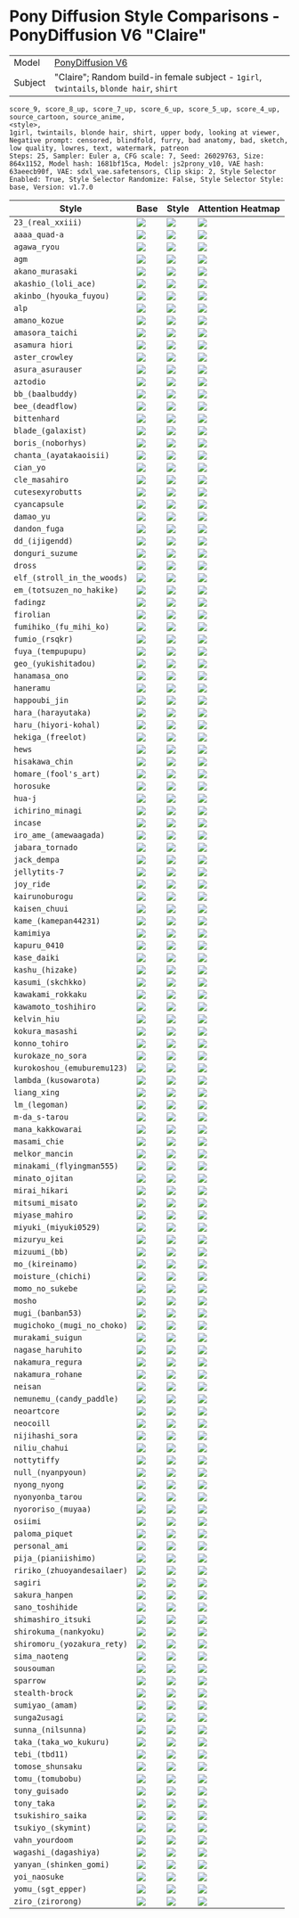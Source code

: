 # Pony Diffusion Style Comparisons - PonyDiffusion V6 "Claire"

|         |                                                                                         |
|---------|-----------------------------------------------------------------------------------------|
| Model   | [PonyDiffusion V6](https://civitai.com/models/257749/pony-diffusion-v6-xl)              |
| Subject | "Claire"; Random build-in female subject - `1girl`, `twintails`, `blonde hair`, `shirt` |

```
score_9, score_8_up, score_7_up, score_6_up, score_5_up, score_4_up, source_cartoon, source_anime,
<style>,
1girl, twintails, blonde hair, shirt, upper body, looking at viewer,
Negative prompt: censored, blindfold, furry, bad anatomy, bad, sketch, low quality, lowres, text, watermark, patreon
Steps: 25, Sampler: Euler a, CFG scale: 7, Seed: 26029763, Size: 864x1152, Model hash: 1681bf15ca, Model: js2prony_v10, VAE hash: 63aeecb90f, VAE: sdxl_vae.safetensors, Clip skip: 2, Style Selector Enabled: True, Style Selector Randomize: False, Style Selector Style: base, Version: v1.7.0
```

| Style                       | Base           | Style                              | Attention Heatmap                     |
|-----------------------------|----------------|------------------------------------|---------------------------------------|
| `23_(real_xxiii)`           | ![](_base.png) | ![](23_(real_xxiii).png)           | ![](23_(real_xxiii).hm.png)           |
| `aaaa_quad-a`               | ![](_base.png) | ![](aaaa_(quad-a).png)             | ![](aaaa_(quad-a).hm.png)             |
| `agawa_ryou`                | ![](_base.png) | ![](agawa_ryou.png)                | ![](agawa_ryou.hm.png)                |
| `agm`                       | ![](_base.png) | ![](agm.png)                       | ![](agm.hm.png)                       |
| `akano_murasaki`            | ![](_base.png) | ![](akano_murasaki.png)            | ![](akano_murasaki.hm.png)            |
| `akashio_(loli_ace)`        | ![](_base.png) | ![](akashio_(loli_ace).png)        | ![](akashio_(loli_ace).hm.png)        |
| `akinbo_(hyouka_fuyou)`     | ![](_base.png) | ![](akinbo_(hyouka_fuyou).png)     | ![](akinbo_(hyouka_fuyou).hm.png)     |
| `alp`                       | ![](_base.png) | ![](alp.png)                       | ![](alp.hm.png)                       |
| `amano_kozue`               | ![](_base.png) | ![](amano_kozue.png)               | ![](amano_kozue.hm.png)               |
| `amasora_taichi`            | ![](_base.png) | ![](amasora_taichi.png)            | ![](amasora_taichi.hm.png)            |
| `asamura hiori`             | ![](_base.png) | ![](asamura_hiori.png)             | ![](asamura_hiori.hm.png)             |
| `aster_crowley`             | ![](_base.png) | ![](aster_crowley.png)             | ![](aster_crowley.hm.png)             |
| `asura_asurauser`           | ![](_base.png) | ![](asura_(asurauser).png)         | ![](asura_(asurauser).hm.png)         |
| `aztodio`                   | ![](_base.png) | ![](aztodio.png)                   | ![](aztodio.hm.png)                   |
| `bb_(baalbuddy)`            | ![](_base.png) | ![](bb_(baalbuddy).png)            | ![](bb_(baalbuddy).hm.png)            |
| `bee_(deadflow)`            | ![](_base.png) | ![](bee_(deadflow).png)            | ![](bee_(deadflow).hm.png)            |
| `bittenhard`                | ![](_base.png) | ![](bittenhard.png)                | ![](bittenhard.hm.png)                |
| `blade_(galaxist)`          | ![](_base.png) | ![](blade_(galaxist).png)          | ![](blade_(galaxist).hm.png)          |
| `boris_(noborhys)`          | ![](_base.png) | ![](boris_(noborhys).png)          | ![](boris_(noborhys).hm.png)          |
| `chanta_(ayatakaoisii)`     | ![](_base.png) | ![](chanta_(ayatakaoisii).png)     | ![](chanta_(ayatakaoisii).hm.png)     |
| `cian_yo`                   | ![](_base.png) | ![](cian_yo.png)                   | ![](cian_yo.hm.png)                   |
| `cle_masahiro`              | ![](_base.png) | ![](cle_masahiro.png)              | ![](cle_masahiro.hm.png)              |
| `cutesexyrobutts`           | ![](_base.png) | ![](cutesexyrobutts.png)           | ![](cutesexyrobutts.hm.png)           |
| `cyancapsule`               | ![](_base.png) | ![](cyancapsule.png)               | ![](cyancapsule.hm.png)               |
| `damao_yu`                  | ![](_base.png) | ![](damao_yu.png)                  | ![](damao_yu.hm.png)                  |
| `dandon_fuga`               | ![](_base.png) | ![](dandon_fuga.png)               | ![](dandon_fuga.hm.png)               |
| `dd_(ijigendd)`             | ![](_base.png) | ![](dd_(ijigendd).png)             | ![](dd_(ijigendd).hm.png)             |
| `donguri_suzume`            | ![](_base.png) | ![](donguri_suzume.png)            | ![](donguri_suzume.hm.png)            |
| `dross`                     | ![](_base.png) | ![](dross.png)                     | ![](dross.hm.png)                     |
| `elf_(stroll_in_the_woods)` | ![](_base.png) | ![](elf_(stroll_in_the_woods).png) | ![](elf_(stroll_in_the_woods).hm.png) |
| `em_(totsuzen_no_hakike)`   | ![](_base.png) | ![](em_(totsuzen_no_hakike).png)   | ![](em_(totsuzen_no_hakike).hm.png)   |
| `fadingz`                   | ![](_base.png) | ![](fadingz.png)                   | ![](fadingz.hm.png)                   |
| `firolian`                  | ![](_base.png) | ![](firolian.png)                  | ![](firolian.hm.png)                  |
| `fumihiko_(fu_mihi_ko)`     | ![](_base.png) | ![](fumihiko_(fu_mihi_ko).png)     | ![](fumihiko_(fu_mihi_ko).hm.png)     |
| `fumio_(rsqkr)`             | ![](_base.png) | ![](fumio_(rsqkr).png)             | ![](fumio_(rsqkr).hm.png)             |
| `fuya_(tempupupu)`          | ![](_base.png) | ![](fuya_(tempupupu).png)          | ![](fuya_(tempupupu).hm.png)          |
| `geo_(yukishitadou)`        | ![](_base.png) | ![](geo_(yukishitadou).png)        | ![](geo_(yukishitadou).hm.png)        |
| `hanamasa_ono`              | ![](_base.png) | ![](hanamasa_ono.png)              | ![](hanamasa_ono.hm.png)              |
| `haneramu`                  | ![](_base.png) | ![](haneramu.png)                  | ![](haneramu.hm.png)                  |
| `happoubi_jin`              | ![](_base.png) | ![](happoubi_jin.png)              | ![](happoubi_jin.hm.png)              |
| `hara_(harayutaka)`         | ![](_base.png) | ![](hara_(harayutaka).png)         | ![](hara_(harayutaka).hm.png)         |
| `haru_(hiyori-kohal)`       | ![](_base.png) | ![](haru_(hiyori-kohal).png)       | ![](haru_(hiyori-kohal).hm.png)       |
| `hekiga_(freelot)`          | ![](_base.png) | ![](hekiga_(freelot).png)          | ![](hekiga_(freelot).hm.png)          |
| `hews`                      | ![](_base.png) | ![](hews.png)                      | ![](hews.hm.png)                      |
| `hisakawa_chin`             | ![](_base.png) | ![](hisakawa_chin.png)             | ![](hisakawa_chin.hm.png)             |
| `homare_(fool's_art)`       | ![](_base.png) | ![](homare_(fool's_art).png)       | ![](homare_(fool's_art).hm.png)       |
| `horosuke`                  | ![](_base.png) | ![](horosuke.png)                  | ![](horosuke.hm.png)                  |
| `hua-j`                     | ![](_base.png) | ![](hua-j.png)                     | ![](hua-j.hm.png)                     |
| `ichirino_minagi`           | ![](_base.png) | ![](ichirino_minagi.png)           | ![](ichirino_minagi.hm.png)           |
| `incase`                    | ![](_base.png) | ![](incase.png)                    | ![](incase.hm.png)                    |
| `iro_ame_(amewaagada)`      | ![](_base.png) | ![](iro_ame_(amewaagada).png)      | ![](iro_ame_(amewaagada).hm.png)      |
| `jabara_tornado`            | ![](_base.png) | ![](jabara_tornado.png)            | ![](jabara_tornado.hm.png)            |
| `jack_dempa`                | ![](_base.png) | ![](jack_dempa.png)                | ![](jack_dempa.hm.png)                |
| `jellytits-7`               | ![](_base.png) | ![](jellytits-7.png)               | ![](jellytits-7.hm.png)               |
| `joy_ride`                  | ![](_base.png) | ![](joy_ride.png)                  | ![](joy_ride.hm.png)                  |
| `kairunoburogu`             | ![](_base.png) | ![](kairunoburogu.png)             | ![](kairunoburogu.hm.png)             |
| `kaisen_chuui`              | ![](_base.png) | ![](kaisen_chuui.png)              | ![](kaisen_chuui.hm.png)              |
| `kame_(kamepan44231)`       | ![](_base.png) | ![](kame_(kamepan44231).png)       | ![](kame_(kamepan44231).hm.png)       |
| `kamimiya`                  | ![](_base.png) | ![](kamimiya.png)                  | ![](kamimiya.hm.png)                  |
| `kapuru_0410`               | ![](_base.png) | ![](kapuru_0410.png)               | ![](kapuru_0410.hm.png)               |
| `kase_daiki`                | ![](_base.png) | ![](kase_daiki.png)                | ![](kase_daiki.hm.png)                |
| `kashu_(hizake)`            | ![](_base.png) | ![](kashu_(hizake).png)            | ![](kashu_(hizake).hm.png)            |
| `kasumi_(skchkko)`          | ![](_base.png) | ![](kasumi_(skchkko).png)          | ![](kasumi_(skchkko).hm.png)          |
| `kawakami_rokkaku`          | ![](_base.png) | ![](kawakami_rokkaku.png)          | ![](kawakami_rokkaku.hm.png)          |
| `kawamoto_toshihiro`        | ![](_base.png) | ![](kawamoto_toshihiro.png)        | ![](kawamoto_toshihiro.hm.png)        |
| `kelvin_hiu`                | ![](_base.png) | ![](kelvin_hiu.png)                | ![](kelvin_hiu.hm.png)                |
| `kokura_masashi`            | ![](_base.png) | ![](kokura_masashi.png)            | ![](kokura_masashi.hm.png)            |
| `konno_tohiro`              | ![](_base.png) | ![](konno_tohiro.png)              | ![](konno_tohiro.hm.png)              |
| `kurokaze_no_sora`          | ![](_base.png) | ![](kurokaze_no_sora.png)          | ![](kurokaze_no_sora.hm.png)          |
| `kurokoshou_(emuburemu123)` | ![](_base.png) | ![](kurokoshou_(emuburemu123).png) | ![](kurokoshou_(emuburemu123).hm.png) |
| `lambda_(kusowarota)`       | ![](_base.png) | ![](lambda_(kusowarota).png)       | ![](lambda_(kusowarota).hm.png)       |
| `liang_xing`                | ![](_base.png) | ![](liang_xing.png)                | ![](liang_xing.hm.png)                |
| `lm_(legoman)`              | ![](_base.png) | ![](lm_(legoman).png)              | ![](lm_(legoman).hm.png)              |
| `m-da_s-tarou`              | ![](_base.png) | ![](m-da_s-tarou.png)              | ![](m-da_s-tarou.hm.png)              |
| `mana_kakkowarai`           | ![](_base.png) | ![](mana_kakkowarai.png)           | ![](mana_kakkowarai.hm.png)           |
| `masami_chie`               | ![](_base.png) | ![](masami_chie.png)               | ![](masami_chie.hm.png)               |
| `melkor_mancin`             | ![](_base.png) | ![](melkor_mancin.png)             | ![](melkor_mancin.hm.png)             |
| `minakami_(flyingman555)`   | ![](_base.png) | ![](minakami_(flyingman555).png)   | ![](minakami_(flyingman555).hm.png)   |
| `minato_ojitan`             | ![](_base.png) | ![](minato_ojitan.png)             | ![](minato_ojitan.hm.png)             |
| `mirai_hikari`              | ![](_base.png) | ![](mirai_hikari.png)              | ![](mirai_hikari.hm.png)              |
| `mitsumi_misato`            | ![](_base.png) | ![](mitsumi_misato.png)            | ![](mitsumi_misato.hm.png)            |
| `miyase_mahiro`             | ![](_base.png) | ![](miyase_mahiro.png)             | ![](miyase_mahiro.hm.png)             |
| `miyuki_(miyuki0529)`       | ![](_base.png) | ![](miyuki_(miyuki0529).png)       | ![](miyuki_(miyuki0529).hm.png)       |
| `mizuryu_kei`               | ![](_base.png) | ![](mizuryu_kei.png)               | ![](mizuryu_kei.hm.png)               |
| `mizuumi_(bb)`              | ![](_base.png) | ![](mizuumi_(bb).png)              | ![](mizuumi_(bb).hm.png)              |
| `mo_(kireinamo)`            | ![](_base.png) | ![](mo_(kireinamo).png)            | ![](mo_(kireinamo).hm.png)            |
| `moisture_(chichi)`         | ![](_base.png) | ![](moisture_(chichi).png)         | ![](moisture_(chichi).hm.png)         |
| `momo_no_sukebe`            | ![](_base.png) | ![](momo_no_sukebe.png)            | ![](momo_no_sukebe.hm.png)            |
| `mosho`                     | ![](_base.png) | ![](mosho.png)                     | ![](mosho.hm.png)                     |
| `mugi_(banban53)`           | ![](_base.png) | ![](mugi_(banban53).png)           | ![](mugi_(banban53).hm.png)           |
| `mugichoko_(mugi_no_choko)` | ![](_base.png) | ![](mugichoko_(mugi_no_choko).png) | ![](mugichoko_(mugi_no_choko).hm.png) |
| `murakami_suigun`           | ![](_base.png) | ![](murakami_suigun.png)           | ![](murakami_suigun.hm.png)           |
| `nagase_haruhito`           | ![](_base.png) | ![](nagase_haruhito.png)           | ![](nagase_haruhito.hm.png)           |
| `nakamura_regura`           | ![](_base.png) | ![](nakamura_regura.png)           | ![](nakamura_regura.hm.png)           |
| `nakamura_rohane`           | ![](_base.png) | ![](nakamura_rohane.png)           | ![](nakamura_rohane.hm.png)           |
| `neisan`                    | ![](_base.png) | ![](neisan.png)                    | ![](neisan.hm.png)                    |
| `nemunemu_(candy_paddle)`   | ![](_base.png) | ![](nemunemu_(candy_paddle).png)   | ![](nemunemu_(candy_paddle).hm.png)   |
| `neoartcore`                | ![](_base.png) | ![](neoartcore.png)                | ![](neoartcore.hm.png)                |
| `neocoill`                  | ![](_base.png) | ![](neocoill.png)                  | ![](neocoill.hm.png)                  |
| `nijihashi_sora`            | ![](_base.png) | ![](nijihashi_sora.png)            | ![](nijihashi_sora.hm.png)            |
| `niliu_chahui`              | ![](_base.png) | ![](niliu_chahui.png)              | ![](niliu_chahui.hm.png)              |
| `nottytiffy`                | ![](_base.png) | ![](nottytiffy.png)                | ![](nottytiffy.hm.png)                |
| `null_(nyanpyoun)`          | ![](_base.png) | ![](null_(nyanpyoun).png)          | ![](null_(nyanpyoun).hm.png)          |
| `nyong_nyong`               | ![](_base.png) | ![](nyong_nyong.png)               | ![](nyong_nyong.hm.png)               |
| `nyonyonba_tarou`           | ![](_base.png) | ![](nyonyonba_tarou.png)           | ![](nyonyonba_tarou.hm.png)           |
| `nyororiso_(muyaa)`         | ![](_base.png) | ![](nyororiso_(muyaa).png)         | ![](nyororiso_(muyaa).hm.png)         |
| `osiimi`                    | ![](_base.png) | ![](osiimi.png)                    | ![](osiimi.hm.png)                    |
| `paloma_piquet`             | ![](_base.png) | ![](paloma_piquet.png)             | ![](paloma_piquet.hm.png)             |
| `personal_ami`              | ![](_base.png) | ![](personal_ami.png)              | ![](personal_ami.hm.png)              |
| `pija_(pianiishimo)`        | ![](_base.png) | ![](pija_(pianiishimo).png)        | ![](pija_(pianiishimo).hm.png)        |
| `ririko_(zhuoyandesailaer)` | ![](_base.png) | ![](ririko_(zhuoyandesailaer).png) | ![](ririko_(zhuoyandesailaer).hm.png) |
| `sagiri`                    | ![](_base.png) | ![](sagiri.png)                    | ![](sagiri.hm.png)                    |
| `sakura_hanpen`             | ![](_base.png) | ![](sakura_hanpen.png)             | ![](sakura_hanpen.hm.png)             |
| `sano_toshihide`            | ![](_base.png) | ![](sano_toshihide.png)            | ![](sano_toshihide.hm.png)            |
| `shimashiro_itsuki`         | ![](_base.png) | ![](shimashiro_itsuki.png)         | ![](shimashiro_itsuki.hm.png)         |
| `shirokuma_(nankyoku)`      | ![](_base.png) | ![](shirokuma_(nankyoku).png)      | ![](shirokuma_(nankyoku).hm.png)      |
| `shiromoru_(yozakura_rety)` | ![](_base.png) | ![](shiromoru_(yozakura_rety).png) | ![](shiromoru_(yozakura_rety).hm.png) |
| `sima_naoteng`              | ![](_base.png) | ![](sima_naoteng.png)              | ![](sima_naoteng.hm.png)              |
| `sousouman`                 | ![](_base.png) | ![](sousouman.png)                 | ![](sousouman.hm.png)                 |
| `sparrow`                   | ![](_base.png) | ![](sparrow.png)                   | ![](sparrow.hm.png)                   |
| `stealth-brock`             | ![](_base.png) | ![](stealth-brock.png)             | ![](stealth-brock.hm.png)             |
| `sumiyao_(amam)`            | ![](_base.png) | ![](sumiyao_(amam).png)            | ![](sumiyao_(amam).hm.png)            |
| `sunga2usagi`               | ![](_base.png) | ![](sunga2usagi.png)               | ![](sunga2usagi.hm.png)               |
| `sunna_(nilsunna)`          | ![](_base.png) | ![](sunna_(nilsunna).png)          | ![](sunna_(nilsunna).hm.png)          |
| `taka_(taka_wo_kukuru)`     | ![](_base.png) | ![](taka_(taka_wo_kukuru).png)     | ![](taka_(taka_wo_kukuru).hm.png)     |
| `tebi_(tbd11)`              | ![](_base.png) | ![](tebi_(tbd11).png)              | ![](tebi_(tbd11).hm.png)              |
| `tomose_shunsaku`           | ![](_base.png) | ![](tomose_shunsaku.png)           | ![](tomose_shunsaku.hm.png)           |
| `tomu_(tomubobu)`           | ![](_base.png) | ![](tomu_(tomubobu).png)           | ![](tomu_(tomubobu).hm.png)           |
| `tony_guisado`              | ![](_base.png) | ![](tony_guisado.png)              | ![](tony_guisado.hm.png)              |
| `tony_taka`                 | ![](_base.png) | ![](tony_taka.png)                 | ![](tony_taka.hm.png)                 |
| `tsukishiro_saika`          | ![](_base.png) | ![](tsukishiro_saika.png)          | ![](tsukishiro_saika.hm.png)          |
| `tsukiyo_(skymint)`         | ![](_base.png) | ![](tsukiyo_(skymint).png)         | ![](tsukiyo_(skymint).hm.png)         |
| `vahn_yourdoom`             | ![](_base.png) | ![](vahn_yourdoom.png)             | ![](vahn_yourdoom.hm.png)             |
| `wagashi_(dagashiya)`       | ![](_base.png) | ![](wagashi_(dagashiya).png)       | ![](wagashi_(dagashiya).hm.png)       |
| `yanyan_(shinken_gomi)`     | ![](_base.png) | ![](yanyan_(shinken_gomi).png)     | ![](yanyan_(shinken_gomi).hm.png)     |
| `yoi_naosuke`               | ![](_base.png) | ![](yoi_naosuke.png)               | ![](yoi_naosuke.hm.png)               |
| `yomu_(sgt_epper)`          | ![](_base.png) | ![](yomu_(sgt_epper).png)          | ![](yomu_(sgt_epper).hm.png)          |
| `ziro_(zirorong)`           | ![](_base.png) | ![](ziro_(zirorong).png)           | ![](ziro_(zirorong).hm.png)           |